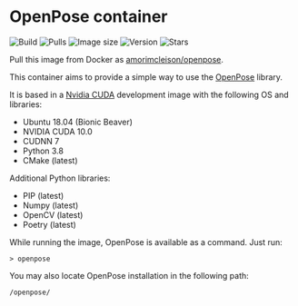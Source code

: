 # OpenPose container

![Build](https://img.shields.io/docker/cloud/build/amorimcleison/openpose.svg)
![Pulls](https://img.shields.io/docker/pulls/amorimcleison/openpose)
![Image size](https://img.shields.io/docker/image-size/amorimcleison/openpose)
![Version](https://img.shields.io/docker/v/amorimcleison/openpose)
![Stars](https://img.shields.io/docker/stars/amorimcleison/openpose)

Pull this image from Docker as [amorimcleison/openpose](https://hub.docker.com/r/amorimcleison/openpose).

This container aims to provide a simple way to use the [OpenPose](https://github.com/CMU-Perceptual-Computing-Lab/openpose) library.

It is based in a [Nvidia CUDA](https://hub.docker.com/r/nvidia/cuda/) development image with the following OS and libraries:
- Ubuntu 18.04 (Bionic Beaver)
- NVIDIA CUDA 10.0
- CUDNN 7
- Python 3.8
- CMake (latest)

Additional Python libraries:
- PIP (latest)
- Numpy (latest)
- OpenCV (latest)
- Poetry (latest)

While running the image, OpenPose is available as a command. Just run:
```
> openpose
```

You may also locate OpenPose installation in the following path:
```
/openpose/
```
